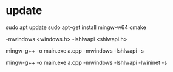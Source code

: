 # update
sudo apt update
sudo apt-get install mingw-w64 cmake

-mwindows  <windows.h>
-lshlwapi  <shlwapi.h>


mingw-g++ -o main.exe a.cpp -mwindows -lshlwapi -s

mingw-g++ -o main.exe a.cpp -mwindows -lshlwapi -lwininet -s
